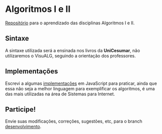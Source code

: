# Algoritmos I e II

[Repositório](https://github.com/0xDanilo/Algoritmos/tree/master/Codigo) para o aprendizado das disciplinas Algoritmos I e II. 

## Sintaxe

A sintaxe utilizada será a ensinada nos livros da **UniCesumar**, não utilizaremos o VisuALG, seguindo a orientação dos professores.

## Implementações

Escrevi a algumas [implementações](https://github.com/0xDanilo/Algoritimos/tree/master/Implementa%C3%A7%C3%B5es) em JavaScript para praticar, ainda que essa não seja a melhor linguagem para exemplificar os algoritmos, é uma das mais utilizadas na área de Sistemas para Internet.

## Participe!

Envie suas modificações, correções, sugestões, etc, para o branch [desenvolvimento](https://github.com/0xDanilo/Algoritimos/tree/desenvolvimento).